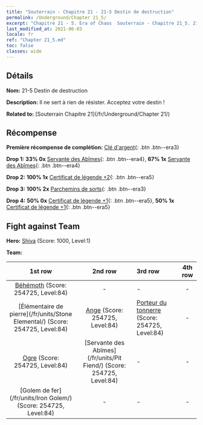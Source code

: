 ```yaml
---
title: "Souterrain - Chapitre 21 - 21-5 Destin de destruction"
permalink: /Underground/Chapter 21_5/
excerpt: "Chapitre 21 - 5. Era of Chaos  Souterrain - Chapitre 21_5. 21-5 Destin de destruction"
last_modified_at: 2021-06-03
locale: fr
ref: "Chapter 21_5.md"
toc: false
classes: wide
---
```


## Détails

 **Nom:** 21-5 Destin de destruction

 **Description:** Il ne sert à rien de résister. Acceptez votre destin !

 **Related to:** [Souterrain Chapitre 21](/fr/Underground/Chapter 21/)

## Récompense

 **Première récompense de complétion:** [Clé d'argent](/ItemsFR/con_693/){: .btn .btn--era3}

 **Drop 1:** **33% 0x** [Servante des Abîmes](/ItemsFR/unt_230/){: .btn .btn--era4}, **67% 1x** [Servante des Abîmes](/ItemsFR/unt_230/){: .btn .btn--era4}

 **Drop 2:** **100% 1x** [Certificat de légende +2](/ItemsFR/mat_81/){: .btn .btn--era5}

 **Drop 3:** **100% 2x** [Parchemins de sorts](/ItemsFR/con_694/){: .btn .btn--era3}

 **Drop 4:** **50% 0x** [Certificat de légende +1](/ItemsFR/mat_74/){: .btn .btn--era5}, **50% 1x** [Certificat de légende +1](/ItemsFR/mat_74/){: .btn .btn--era5}


## Fight against Team
 **Hero:** [Shiva](/fr/heroes/Shiva/) (Score: 1000, Level:1)

 **Team:**


  | 1st row | 2nd row | 3rd row | 4th row |
  |:----:|:----:|:----|:----:|
  | [Béhémoth](/fr/units/Behemoth/) (Score: 254725, Level:84)  | - | - | - |
  | [Élémentaire de pierre](/fr/units/Stone Elemental/) (Score: 254725, Level:84)  | [Ange](/fr/units/Angel/) (Score: 254725, Level:84)  | [Porteur du tonnerre](/fr/units/Stormbringer/) (Score: 254725, Level:84)  | - |
  | [Ogre](/fr/units/Ogre/) (Score: 254725, Level:84)  | [Servante des Abîmes](/fr/units/Pit Fiend/) (Score: 254725, Level:84)  | - | - |
  | [Golem de fer](/fr/units/Iron Golem/) (Score: 254725, Level:84)  | - | - | - |


